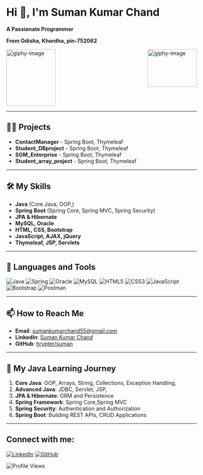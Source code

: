 # Hi 👋, I'm Suman Kumar Chand 

**A Passionate Programmer**  

**From Odisha, Khordha, pin-752062**

<img src="https://github.com/user-attachments/assets/8dbd62dc-b011-49d5-8b8d-20c98948b33d" alt="giphy-image" height="150" width="130"/>
<img src="https://github.com/user-attachments/assets/f3b22862-2260-4d2f-ac58-9f54c8040820" alt="giphy-image" height="100" width="130" align="right"/>

---


## 👨‍💻 Projects
- **ContactManager** - Spring Boot, Thymeleaf  
- **Student_DBproject** - Spring Boot, Thymeleaf
- **SGM_Enterprise** - Spring Boot, Thymeleaf  
- **Student_array_project** - Spring Boot, Thymeleaf
  
---

## 🛠 My Skills

- **Java** (Core Java, OOP,)
- **Spring Boot** (Spring Core, Spring MVC, Spring Security)
- **JPA & Hibernate**  
- **MySQL, Oracle**  
- **HTML, CSS, Bootstrap**  
- **JavaScript, AJAX, jQuery**  
- **Thymeleaf, JSP, Servlets**  

---

## 🧰 Languages and Tools

![Java](https://img.shields.io/badge/Java-ED8B00?style=for-the-badge&logo=java&logoColor=white)
![Spring](https://img.shields.io/badge/Spring-6DB33F?style=for-the-badge&logo=spring&logoColor=white)
![Oracle](https://img.shields.io/badge/Oracle-F80000?style=for-the-badge&logo=oracle&logoColor=white)
![MySQL](https://img.shields.io/badge/MySQL-4479A1?style=for-the-badge&logo=mysql&logoColor=white)
![HTML5](https://img.shields.io/badge/HTML5-E34F26?style=for-the-badge&logo=html5&logoColor=white)
![CSS3](https://img.shields.io/badge/CSS3-1572B6?style=for-the-badge&logo=css3&logoColor=white)
![JavaScript](https://img.shields.io/badge/JavaScript-F7DF1E?style=for-the-badge&logo=javascript&logoColor=black)
![Bootstrap](https://img.shields.io/badge/Bootstrap-563D7C?style=for-the-badge&logo=bootstrap&logoColor=white)
![Postman](https://img.shields.io/badge/Postman-FF6C37?style=for-the-badge&logo=postman&logoColor=white)

---

## 📫 How to Reach Me

- **Email**: [sumankumarchand55@gmail.com](mailto:sumankumarchand55@gmail.com)
- **LinkedIn**: [Suman Kumar Chand](https://www.linkedin.com/in/sumankchand)
- **GitHub**: [hrypter/suman](https://github.com/sumankumarchand55)

---

## 🌱 My Java Learning Journey

1. **Core Java**: OOP, Arrays, String, Collections, Exception Handling,
2. **Advanced Java**: JDBC, Servlet, JSP,
3. **JPA & Hibernate**: ORM and Persistence
4. **Spring Framework**: Spring Core,Spring MVC
5. **Spring Security**: Authentication and Authorization
6. **Spring Boot**: Building REST APIs, CRUD Applications
---

## Connect with me:

[![LinkedIn](https://img.shields.io/badge/LinkedIn-0A66C2?style=for-the-badge&logo=linkedin&logoColor=white)](https://www.linkedin.com/in/sumankchand)
[![GitHub](https://img.shields.io/badge/GitHub-100000?style=for-the-badge&logo=github&logoColor=white)](https://github.com/sumankumarchand55)

![Profile Views](https://img.shields.io/badge/Profile%20Views-123-brightgreen)

